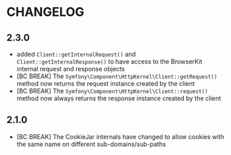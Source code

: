 CHANGELOG
=========

2.3.0
-----

 * added `Client::getInternalRequest()` and `Client::getInternalResponse()` to
   have access to the BrowserKit internal request and response objects
 * [BC BREAK] The `Symfony\Component\HttpKernel\Client::getRequest()` method now
   returns the request instance created by the client
 * [BC BREAK] The `Symfony\Component\HttpKernel\Client::request()` method now
   always returns the response instance created by the client

2.1.0
-----

 * [BC BREAK] The CookieJar internals have changed to allow cookies with the
   same name on different sub-domains/sub-paths
